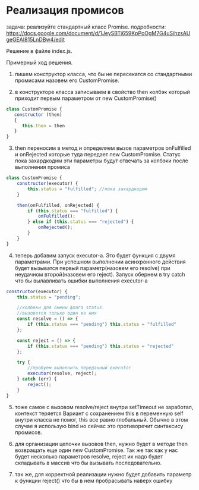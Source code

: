 # Реализация промисов

задача: реализуйте стандартный класс Promise.
подробности: https://docs.google.com/document/d/1JeySBTi659KpPoOgM7G4uSihzsAUgeGEAI815LnDBw4/edit

Решение в файле index.js.

Примерный ход решения.

1. пишем конструктор класса, что бы не пересекатся со стандартными промисами назовем его CustomPromise.

2. в конструкторе класса записываем в свойство then колбэк который приходит первым параметром от new CustomPromise()
```javascript
class CustomPromise {
   constructor (then) 
   {
      this.then = then
   }
}
```
3. then переносим в метод и определяем вызов параметров onFulfilled и onRejected которые туда передает new CustomPromise. Статус пока захардкодим 
эти параметры будут отвечать за колбэки после выполнения промиса
```javascript
class CustomPromise {
    constructor(executor) {
        this.status = "fulfilled"; //пока захардкодим
    }

    then(onFulfilled, onRejected) {
        if (this.status === "fulfilled") {
            onFulfilled();
        } else if (this.status === "rejected") {
            onRejected();
        }
    }
}
``` 

4. теперь добавим запуск executor-а. Это будет функция с двумя параметрами. При успешном выполнении асинхронного действия будет вызыватся первый параметр(назовем его resolve) при неудачном второй(назовем его reject). Запуск обернем в try catch что бы вылавливать ошибки выполнения executor-а
```javascript
constructor(executor) {
    this.status = "pending";

    //колбеки для смены флага status. 
    //вызовется только один из них
    const resolve = () => {
        if (this.status === "pending") this.status = "fulfilled"
    };

    const reject = () => {
        if (this.status === "pending") this.status = "rejected"
    };

    try {
        //пробуем выполнить переданный executor
        executor(resolve, reject);
    } catch (err) {
        reject();
    }
}

```

5. тоже самое с вызовом resolve/reject внутри setTimeout не заработал, контекст теряется Вариант с сохранением this в переменную self внутри класса не помог, this все равно глобальный. Обычно в этом случае я использую bind но сейчас это противоречит синтаксису промисов.


6. для организации цепочки вызовов then, нужно будет в методе then возвращать  еще один new CustomPromise. Так же так как у нас будет несколько параметров  resolve, reject их надо будет складывать в массив что бы вызывать последовательно.

7. так же, для корректной реализации нужно будет добавить параметр к функции reject() что бы в нем пробрасывать наверх ошибку 



